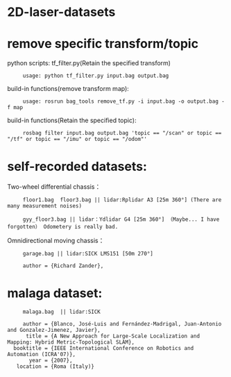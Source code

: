 # 2D-laser-datasets

# remove specific transform/topic

python scripts: tf_filter.py(Retain the specified transform)

         usage: python tf_filter.py input.bag output.bag
         
build-in functions(remove transform map):

         usage: rosrun bag_tools remove_tf.py -i input.bag -o output.bag -f map
         
build-in functions(Retain the specified topic):
         
         rosbag filter input.bag output.bag 'topic == "/scan" or topic == "/tf" or topic == "/imu" or topic == "/odom"'

# self-recorded datasets:

Two-wheel differential chassis：

         floor1.bag  floor3.bag || lidar:Rplidar A3 [25m 360°] (There are many measurement noises)

         gyy_floor3.bag || lidar：Ydlidar G4 [25m 360°] （Maybe... I have forgotten） Odometery is really bad.

Omnidirectional moving chassis：

         garage.bag || lidar:SICK LMS151 [50m 270°] 

         author = {Richard Zander},

# malaga dataset:

         malaga.bag  || lidar:SICK

         author = {Blanco, José-Luis and Fernández-Madrigal, Juan-Antonio and Gonzalez-Jimenez, Javier},
          title = {A New Approach for Large-Scale Localization and Mapping: Hybrid Metric-Topological SLAM},
      booktitle = {IEEE International Conference on Robotics and Automation (ICRA'07)},
           year = {2007},
       location = {Roma (Italy)}
